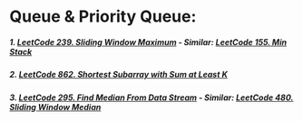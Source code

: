 # Queue & Priority Queue:
##### 1. [LeetCode 239. Sliding Window Maximum](https://github.com/RaychHuang/Algorithm/blob/master/src/leetcode/p201to250/LeetCode239SlidingWindowMaximum.java) - Similar: [LeetCode 155. Min Stack](https://github.com/RaychHuang/Algorithm/blob/master/src/leetcode/p151to200/LeetCode155MinStack.java)
##### 2. [LeetCode 862. Shortest Subarray with Sum at Least K](https://github.com/RaychHuang/Algorithm/blob/master/src/leetcode/p851to900/LeetCode862ShortestSubarrayWithSumAtLeastK.java)
##### 3. [LeetCode 295. Find Median From Data Stream](https://github.com/RaychHuang/Algorithm/blob/master/src/leetcode/p251to300/LeetCode295FindMedianFromDataStream.java) - Similar: [LeetCode 480. Sliding Window Median](https://github.com/RaychHuang/Algorithm/blob/master/src/leetcode/p451to500/LeetCode480SlidingWindowMedian.java)
